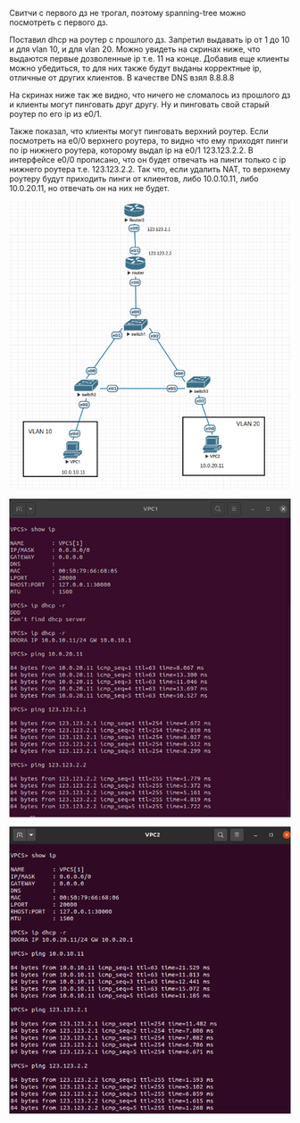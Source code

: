 Свитчи с первого дз не трогал, поэтому spanning-tree можно посмотреть с первого дз.

Поставил dhcp на роутер с прошлого дз. Запретил выдавать ip от 1 до 10 и для vlan 10, и для vlan 20. Можно увидеть на скринах ниже, что выдаются первые дозволенные ip т.е. 11 на конце. Добавив еще клиенты можно убедиться, то для них также будут выданы корректные ip, отличные от других клиентов. В качестве DNS взял 8.8.8.8 

На скринах ниже так же видно, что ничего не сломалось из прошлого дз и клиенты могут пинговать друг другу. Ну и пинговать свой старый роутер по его ip из e0/1.

Также показал, что клиенты могут пинговать верхний роутер. Если посмотреть на e0/0 верхнего роутера, то видно что ему приходят пинги по ip нижнего роутера, которому выдал ip на e0/1 123.123.2.2. В интерфейсе e0/0 прописано, что он будет отвечать на пинги только с ip нижнего роутера т.е. 123.123.2.2. Так что, если удалить NAT, то верхнему роутеру будут приходить пинги от клиентов, либо 10.0.10.11, либо 10.0.20.11, но отвечать он на них не будет.

![scheme](images/scheme.png)

![vpc1](images/vpc1.png)

![vpc2](images/vpc2.png)